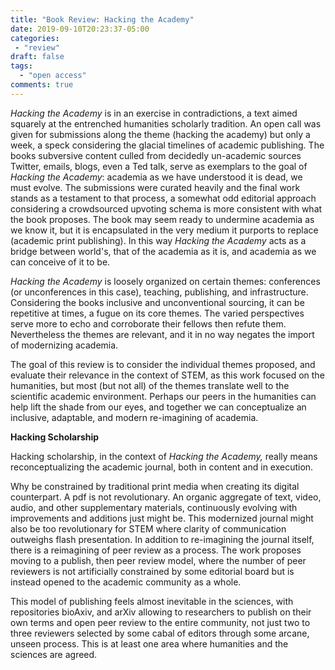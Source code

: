 ```yaml
---
title: "Book Review: Hacking the Academy"
date: 2019-09-10T20:23:37-05:00
categories: 
 - "review"
draft: false 
tags:
  - "open access"
comments: true
---
```

*Hacking the Academy* is in an exercise in contradictions, a text aimed squarely at the entrenched humanities scholarly tradition. An open call was given for submissions along the theme (hacking the academy) but only a week, a speck considering the glacial timelines of academic publishing.  The books subversive content culled from decidedly un-academic sources Twitter, emails, blogs, even a Ted talk, serve as exemplars to the goal of *Hacking the Academy*: academia as we have understood it is dead, we must evolve. The submissions were curated heavily and the final work stands as a testament to that process, a somewhat odd editorial approach considering a crowdsourced upvoting schema is more consistent with what the book proposes. The book may seem ready to undermine academia as we know it, but it is encapsulated in the very medium it purports to replace (academic print publishing). In this way *Hacking the Academy* acts as a bridge between world's, that of the academia as it is, and academia as we can conceive of it to be.

*Hacking the Academy* is loosely organized on certain themes: conferences (or unconferences in this case), teaching, publishing, and infrastructure. Considering the books inclusive and unconventional sourcing, it can be repetitive at times, a fugue on its core themes. The varied perspectives serve more to echo and corroborate their fellows then refute them. Nevertheless the themes are relevant, and it in no way negates the import of modernizing academia.


The goal of this review is to consider the individual themes proposed, and evaluate their relevance in the context of STEM, as this work focused on the humanities, but most (but not all) of the themes translate well to the scientific academic environment. Perhaps our peers in the humanities can help lift the shade from our eyes, and together we can conceptualize an inclusive, adaptable, and modern re-imagining of academia. 


**Hacking Scholarship** 

Hacking scholarship, in the context of *Hacking the Academy,* really means reconceptualizing the academic journal, both in content and in execution.

Why be constrained by traditional print media when creating its digital counterpart. A pdf is not revolutionary. An organic aggregate of text, video, audio, and other supplementary materials, continuously evolving with improvements and additions just might be. This modernized journal might also be too revolutionary for STEM where clarity of communication outweighs flash presentation. In addition to re-imagining the journal itself, there is a reimagining of peer review as a process. The work proposes moving to a publish, then peer review model, where the number of peer reviewers is not artificially constrained by some editorial board but is instead opened to the academic community as a whole.

This model of publishing feels almost inevitable in the sciences, with repositories bioAxiv, and arXiv allowing to researchers to publish on their own terms and open peer review to the entire community, not just two to three reviewers selected by some cabal of editors through some arcane, unseen process. This is at least one area where humanities and the sciences are agreed.
